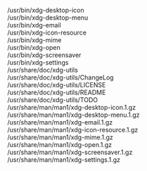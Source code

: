 /usr/bin/xdg-desktop-icon  
/usr/bin/xdg-desktop-menu  
/usr/bin/xdg-email  
/usr/bin/xdg-icon-resource  
/usr/bin/xdg-mime  
/usr/bin/xdg-open  
/usr/bin/xdg-screensaver  
/usr/bin/xdg-settings  
/usr/share/doc/xdg-utils  
/usr/share/doc/xdg-utils/ChangeLog  
/usr/share/doc/xdg-utils/LICENSE  
/usr/share/doc/xdg-utils/README  
/usr/share/doc/xdg-utils/TODO  
/usr/share/man/man1/xdg-desktop-icon.1.gz  
/usr/share/man/man1/xdg-desktop-menu.1.gz  
/usr/share/man/man1/xdg-email.1.gz  
/usr/share/man/man1/xdg-icon-resource.1.gz  
/usr/share/man/man1/xdg-mime.1.gz  
/usr/share/man/man1/xdg-open.1.gz  
/usr/share/man/man1/xdg-screensaver.1.gz  
/usr/share/man/man1/xdg-settings.1.gz  
